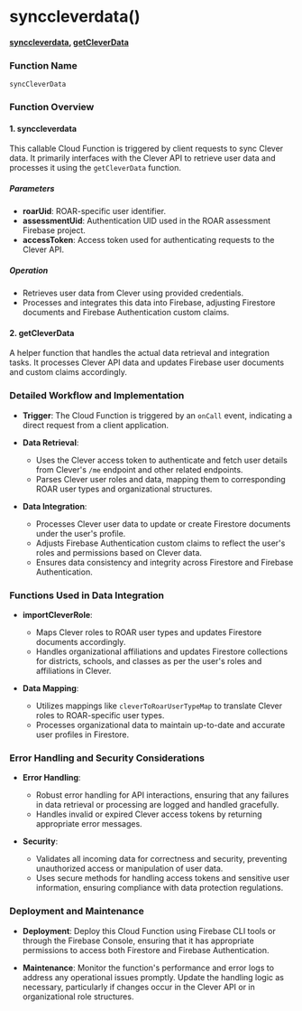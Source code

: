 # synccleverdata()

#### [synccleverdata](https://github.com/yeatmanlab/roar-firebase-functions/blob/e784650492722d24069aa9b0704d1873ea5dafee/gse-roar-assessment/functions/src/index.ts#L17), [getCleverData](https://github.com/yeatmanlab/roar-firebase-functions/blob/e784650492722d24069aa9b0704d1873ea5dafee/gse-roar-assessment/functions/src/get-clever-data.ts#L256)

### Function Name
`syncCleverData`

### Function Overview

#### 1. **synccleverdata**
This callable Cloud Function is triggered by client requests to sync Clever data. It primarily interfaces with the Clever API to retrieve user data and processes it using the `getCleverData` function.

##### Parameters
- **roarUid**: ROAR-specific user identifier.
- **assessmentUid**: Authentication UID used in the ROAR assessment Firebase project.
- **accessToken**: Access token used for authenticating requests to the Clever API.

##### Operation
- Retrieves user data from Clever using provided credentials.
- Processes and integrates this data into Firebase, adjusting Firestore documents and Firebase Authentication custom claims.

#### 2. **getCleverData**
A helper function that handles the actual data retrieval and integration tasks. It processes Clever API data and updates Firebase user documents and custom claims accordingly.

### Detailed Workflow and Implementation

- **Trigger**: The Cloud Function is triggered by an `onCall` event, indicating a direct request from a client application.
  
- **Data Retrieval**:
  - Uses the Clever access token to authenticate and fetch user details from Clever's `/me` endpoint and other related endpoints.
  - Parses Clever user roles and data, mapping them to corresponding ROAR user types and organizational structures.

- **Data Integration**:
  - Processes Clever user data to update or create Firestore documents under the user's profile.
  - Adjusts Firebase Authentication custom claims to reflect the user's roles and permissions based on Clever data.
  - Ensures data consistency and integrity across Firestore and Firebase Authentication.

### Functions Used in Data Integration

- **importCleverRole**:
  - Maps Clever roles to ROAR user types and updates Firestore documents accordingly.
  - Handles organizational affiliations and updates Firestore collections for districts, schools, and classes as per the user's roles and affiliations in Clever.

- **Data Mapping**:
  - Utilizes mappings like `cleverToRoarUserTypeMap` to translate Clever roles to ROAR-specific user types.
  - Processes organizational data to maintain up-to-date and accurate user profiles in Firestore.

### Error Handling and Security Considerations

- **Error Handling**:
  - Robust error handling for API interactions, ensuring that any failures in data retrieval or processing are logged and handled gracefully.
  - Handles invalid or expired Clever access tokens by returning appropriate error messages.

- **Security**:
  - Validates all incoming data for correctness and security, preventing unauthorized access or manipulation of user data.
  - Uses secure methods for handling access tokens and sensitive user information, ensuring compliance with data protection regulations.

### Deployment and Maintenance

- **Deployment**: Deploy this Cloud Function using Firebase CLI tools or through the Firebase Console, ensuring that it has appropriate permissions to access both Firestore and Firebase Authentication.
  
- **Maintenance**: Monitor the function's performance and error logs to address any operational issues promptly. Update the handling logic as necessary, particularly if changes occur in the Clever API or in organizational role structures.
